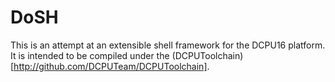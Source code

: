 DoSH
====

This is an attempt at an extensible shell framework for the DCPU16 platform.
It is intended to be compiled under the (DCPUToolchain)[http://github.com/DCPUTeam/DCPUToolchain].